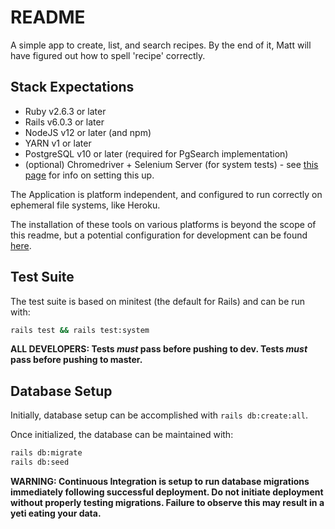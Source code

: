 # README

A simple app to create, list, and search recipes. By the end of it, Matt will have figured out how to spell 'recipe' correctly.

## Stack Expectations

* Ruby v2.6.3 or later
* Rails v6.0.3 or later
* NodeJS v12 or later (and npm)
* YARN v1 or later
* PostgreSQL v10 or later (required for PgSearch implementation)
* (optional) Chromedriver + Selenium Server (for system tests) - see [this page](https://gist.github.com/danwhitston/5cea26ae0861ce1520695cff3c2c3315) for info on setting this up.

The Application is platform independent, and configured to run correctly on ephemeral file systems, like Heroku.

The installation of these tools on various platforms is beyond the scope of this readme, but a potential configuration for development can be found [here](https://github.com/MatthewSchultz/Install-Rails-on-WSL).

## Test Suite

The test suite is based on minitest (the default for Rails) and can be run with:

```bash
rails test && rails test:system
```

**ALL DEVELOPERS: Tests *must* pass before pushing to dev. Tests *must* pass before pushing to master.**

## Database Setup

Initially, database setup can be accomplished with ```rails db:create:all```.

Once initialized, the database can be maintained with:

```bash
rails db:migrate
rails db:seed
```

**WARNING: Continuous Integration is setup to run database migrations immediately following successful deployment. Do not initiate deployment without properly testing migrations. Failure to observe this may result in a yeti eating your data.**
